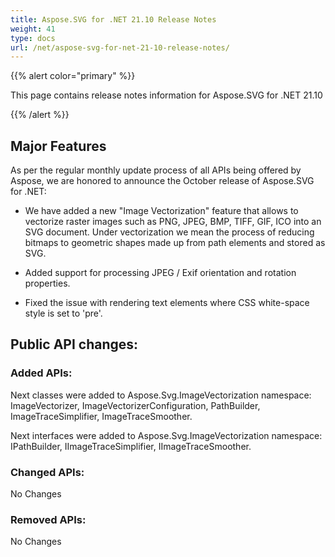 ```yaml
---
title: Aspose.SVG for .NET 21.10 Release Notes
weight: 41
type: docs
url: /net/aspose-svg-for-net-21-10-release-notes/
---
```

{{% alert color="primary" %}}

This page contains release notes information for Aspose.SVG for .NET 21.10

{{% /alert %}}

## **Major Features**

As per the regular monthly update process of all APIs being offered by Aspose, we are honored to announce the October release of Aspose.SVG for .NET:

* We have added a new "Image Vectorization" feature that allows to vectorize raster images such as PNG, JPEG, BMP, TIFF, GIF, ICO into an SVG document. Under vectorization we mean the process of reducing bitmaps to geometric shapes made up from path elements and stored as SVG.

* Added support for processing JPEG / Exif orientation and rotation properties.

* Fixed the issue with rendering text elements where CSS white-space style is set to 'pre'.

## **Public API changes:**

### **Added APIs:**

Next classes were added to Aspose.Svg.ImageVectorization namespace:
ImageVectorizer, ImageVectorizerConfiguration, PathBuilder, ImageTraceSimplifier,
ImageTraceSmoother.

Next interfaces were added to Aspose.Svg.ImageVectorization namespace: 
IPathBuilder, IImageTraceSimplifier, IImageTraceSmoother.

### **Changed APIs:**

No Changes

### **Removed APIs:**

No Changes